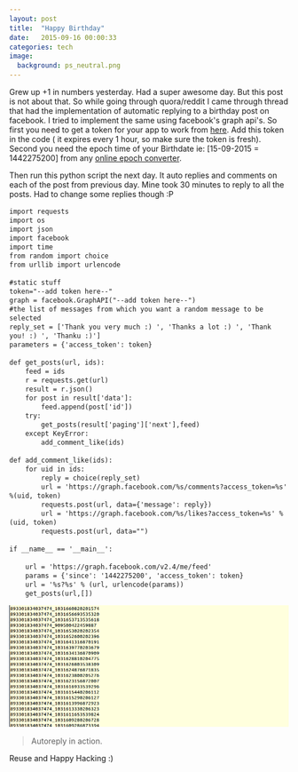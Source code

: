 ```yaml
---
layout: post
title:  "Happy Birthday"
date:   2015-09-16 00:00:33
categories: tech
image:
  background: ps_neutral.png
---
```

Grew up +1 in numbers yesterday. Had a super awesome day. But this post is not about that. So while going through quora/reddit I came through thread that had the implementation of automatic replying to a birthday post on facebook. I tried to implement the same using facebook's graph api's. So first you need to get a token for your app to work from <a href="https://developers.facebook.com/tools/explorer/"> here</a>. Add this token in the code ( it expires every 1 hour, so make sure the token is fresh). Second you need the epoch time of your Birthdate ie: [15-09-2015 = 1442275200] from any <a href="www.epochconverter.com">online epoch converter</a>. 

Then run this python script the next day. It auto replies and comments on each of the post from previous day. Mine took 30 minutes to reply to all the posts. Had to change some replies though :P

```
import requests
import os
import json
import facebook
import time
from random import choice
from urllib import urlencode

#static stuff
token="--add token here--"
graph = facebook.GraphAPI("--add token here--")
#the list of messages from which you want a random message to be selected
reply_set = ['Thank you very much :) ', 'Thanks a lot :) ', 'Thank you! :) ', 'Thanku :)']
parameters = {'access_token': token}

def get_posts(url, ids):
    feed = ids
    r = requests.get(url)
    result = r.json()
    for post in result['data']:
        feed.append(post['id'])
    try:
        get_posts(result['paging']['next'],feed)
    except KeyError:
        add_comment_like(ids)
        
def add_comment_like(ids):
    for uid in ids:
        reply = choice(reply_set)
        url = 'https://graph.facebook.com/%s/comments?access_token=%s' %(uid, token)
        requests.post(url, data={'message': reply})
        url = 'https://graph.facebook.com/%s/likes?access_token=%s' % (uid, token)
        requests.post(url, data="")
        
if __name__ == '__main__':

    url = 'https://graph.facebook.com/v2.4/me/feed'
    params = {'since': '1442275200', 'access_token': token}
    url = '%s?%s' % (url, urlencode(params))
    get_posts(url,[])

```

<img src="/images/mum_trip/a.png" alt="">

>Autoreply in action.

Reuse and Happy Hacking :)
